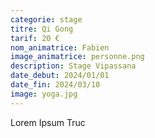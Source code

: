 ```yaml
---
categorie: stage
titre: Qi Gong
tarif: 20 €
nom_animatrice: Fabien
image_animatrice: personne.png
description: Stage Vipassana
date_debut: 2024/01/01
date_fin: 2024/03/10
image: yoga.jpg
---
```


Lorem Ipsum Truc

